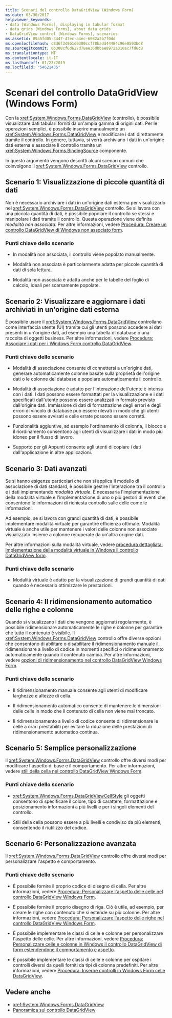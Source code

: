 ```yaml
---
title: Scenari del controllo DataGridView (Windows Form)
ms.date: 03/30/2017
helpviewer_keywords:
- data [Windows Forms], displaying in tabular format
- data grids [Windows Forms], about data grids
- DataGridView control [Windows Forms], scenarios
ms.assetid: 09a5fd05-3447-47ec-a4ec-6082a2b7f0dd
ms.openlocfilehash: c8d6f3d9b1d0380ccf78badd44484c96e0593bd8
ms.sourcegitcommit: 6b308cf6d627d78ee36dbbae8972a310ac7fd6c8
ms.translationtype: MT
ms.contentlocale: it-IT
ms.lasthandoff: 01/23/2019
ms.locfileid: "54621435"
---
```

# <a name="datagridview-control-scenarios-windows-forms"></a>Scenari del controllo DataGridView (Windows Form)
Con la <xref:System.Windows.Forms.DataGridView> (controllo), è possibile visualizzare dati tabulari forniti da un'ampia gamma di origini dati. Per le operazioni semplici, è possibile inserire manualmente un <xref:System.Windows.Forms.DataGridView> e modificare i dati direttamente tramite il controllo. In genere, tuttavia, si verrà archiviano i dati in un'origine dati esterna e associare il controllo tramite un <xref:System.Windows.Forms.BindingSource> componente.  
  
 In questo argomento vengono descritti alcuni scenari comuni che coinvolgono il <xref:System.Windows.Forms.DataGridView> controllo.  
  
## <a name="scenario-1-displaying-small-amounts-of-data"></a>Scenario 1: Visualizzazione di piccole quantità di dati  
 Non è necessario archiviare i dati in un'origine dati esterna per visualizzarlo nel <xref:System.Windows.Forms.DataGridView> controllo. Se si lavora con una piccola quantità di dati, è possibile popolare il controllo se stessi e manipolare i dati tramite il controllo. Questa operazione viene definita *modalità non associata*. Per altre informazioni, vedere [Procedura: Creare un controllo DataGridView di Windows non associato form](../../../../docs/framework/winforms/controls/how-to-create-an-unbound-windows-forms-datagridview-control.md).  
  
### <a name="scenario-key-points"></a>Punti chiave dello scenario  
  
-   In modalità non associata, il controllo viene popolato manualmente.  
  
-   Modalità non associata è particolarmente adatta per piccole quantità di dati di sola lettura.  
  
-   Modalità non associata è adatta anche per le tabelle del foglio di calcolo, ideali per scarsamente popolate.  
  
## <a name="scenario-2-viewing-and-updating-data-stored-in-an-external-data-source"></a>Scenario 2: Visualizzare e aggiornare i dati archiviati in un'origine dati esterna  
 È possibile usare il <xref:System.Windows.Forms.DataGridView> controllano come interfaccia utente (UI) tramite cui gli utenti possono accedere ai dati presenti in un'origine dati, ad esempio una tabella di database o una raccolta di oggetti business. Per altre informazioni, vedere [Procedura: Associare i dati per i Windows Form controllo DataGridView](../../../../docs/framework/winforms/controls/how-to-bind-data-to-the-windows-forms-datagridview-control.md).  
  
### <a name="scenario-key-points"></a>Punti chiave dello scenario  
  
-   Modalità di associazione consente di connettersi a un'origine dati, generare automaticamente colonne basate sulla proprietà dell'origine dati o le colonne del database e popolare automaticamente il controllo.  
  
-   Modalità di associazione è adatto per l'interazione dell'utente è intensa con i dati. I dati possono essere formattati per la visualizzazione e i dati specificati dall'utente possono essere analizzati in formato previsto dall'origine dati. Immissione di dati di formattazione degli errori e degli errori di vincolo di database può essere rilevati in modo che gli utenti possono essere avvisati e celle errate possono essere corretti.  
  
-   Funzionalità aggiuntive, ad esempio l'ordinamento di colonna, il blocco e il riordinamento consentono agli utenti di visualizzare i dati in modo più idoneo per il flusso di lavoro.  
  
-   Supporto per gli Appunti consente agli utenti di copiare i dati dall'applicazione in altre applicazioni.  
  
## <a name="scenario-3-advanced-data"></a>Scenario 3: Dati avanzati  
 Se si hanno esigenze particolari che non si applica il modello di associazione di dati standard, è possibile gestire l'interazione tra il controllo e i dati implementando *modalità virtuale*. È necessaria l'implementazione della modalità virtuale è l'implementazione di uno o più gestori di eventi che consentono le informazioni di richiesta controllo sulle celle come le informazioni.  
  
 Ad esempio, se si lavora con grandi quantità di dati, è possibile implementare modalità virtuale per garantire efficienza ottimale. Modalità virtuale è anche utile per mantenere i valori delle colonne non associate visualizzato insieme a colonne recuperate da un'altra origine dati.  
  
 Per altre informazioni sulla modalità virtuale, vedere [procedura dettagliata: Implementazione della modalità virtuale in Windows il controllo DataGridView form](../../../../docs/framework/winforms/controls/implementing-virtual-mode-wf-datagridview-control.md).  
  
### <a name="scenario-key-points"></a>Punti chiave dello scenario  
  
-   Modalità virtuale è adatto per la visualizzazione di grandi quantità di dati quando è necessario ottimizzare le prestazioni.  
  
## <a name="scenario-4-automatically-resizing-rows-and-columns"></a>Scenario 4: Il ridimensionamento automatico delle righe e colonne  
 Quando si visualizzano i dati che vengono aggiornati regolarmente, è possibile ridimensionare automaticamente le righe e colonne per garantire che tutto il contenuto è visibile. Il <xref:System.Windows.Forms.DataGridView> controllo offre diverse opzioni che consentono di abilitare o disabilitare il ridimensionamento manuale il, ridimensionare a livello di codice in momenti specifici o ridimensionamento automaticamente quando il contenuto cambia. Per altre informazioni, vedere [opzioni di ridimensionamento nel controllo DataGridView Windows Form](../../../../docs/framework/winforms/controls/sizing-options-in-the-windows-forms-datagridview-control.md).  
  
### <a name="scenario-key-points"></a>Punti chiave dello scenario  
  
-   Il ridimensionamento manuale consente agli utenti di modificare larghezze e altezze di cella.  
  
-   Il ridimensionamento automatico consente di mantenere le dimensioni delle celle in modo che il contenuto di cella non viene mai troncato.  
  
-   Il ridimensionamento a livello di codice consente di ridimensionare le celle a orari prestabiliti per evitare la riduzione delle prestazioni di ridimensionamento automatico continua.  
  
## <a name="scenario-5-simple-customization"></a>Scenario 5: Semplice personalizzazione  
 Il <xref:System.Windows.Forms.DataGridView> controllo offre diversi modi per modificare l'aspetto di base e il comportamento. Per altre informazioni, vedere [stili della cella nel controllo DataGridView Windows Form](../../../../docs/framework/winforms/controls/cell-styles-in-the-windows-forms-datagridview-control.md).  
  
### <a name="scenario-key-points"></a>Punti chiave dello scenario  
  
-   <xref:System.Windows.Forms.DataGridViewCellStyle> gli oggetti consentono di specificare il colore, tipo di carattere, formattazione e posizionamento informazioni a più livelli e per i singoli elementi del controllo.  
  
-   Stili della cella possono essere a più livelli e condiviso da più elementi, consentendo il riutilizzo del codice.  
  
## <a name="scenario-6-advanced-customization"></a>Scenario 6: Personalizzazione avanzata  
 Il <xref:System.Windows.Forms.DataGridView> controllo offre diversi modi per personalizzare l'aspetto e comportamento.  
  
### <a name="scenario-key-points"></a>Punti chiave dello scenario  
  
-   È possibile fornire il proprio codice di disegno di cella. Per altre informazioni, vedere [Procedura: Personalizzare l'aspetto delle celle nel controllo DataGridView Windows Form](../../../../docs/framework/winforms/controls/customize-the-appearance-of-cells-in-the-datagrid.md).  
  
-   È possibile fornire il proprio disegno di riga. Ciò è utile, ad esempio, per creare le righe con contenuto che si estende su più colonne. Per altre informazioni, vedere [Procedura: Personalizzare l'aspetto delle righe nel controllo DataGridView Windows Form](../../../../docs/framework/winforms/controls/customize-the-appearance-of-rows-in-the-datagrid.md).  
  
-   È possibile implementare le classi di celle e colonne per personalizzare l'aspetto delle celle. Per altre informazioni, vedere [Procedura: Personalizzare celle e colonne in Windows il controllo DataGridView di form estendendone il comportamento e aspetto](../../../../docs/framework/winforms/controls/customize-cells-and-columns-in-the-datagrid-by-extending-behavior.md).  
  
-   È possibile implementare le classi di celle e colonne per ospitare i controlli diversi da quelli forniti da tipi di colonna predefiniti. Per altre informazioni, vedere [Procedura: Inserire controlli in Windows Form celle DataGridView](../../../../docs/framework/winforms/controls/how-to-host-controls-in-windows-forms-datagridview-cells.md).  
  
## <a name="see-also"></a>Vedere anche
- <xref:System.Windows.Forms.DataGridView>
- [Panoramica sul controllo DataGridView](../../../../docs/framework/winforms/controls/datagridview-control-overview-windows-forms.md)
